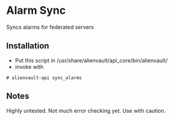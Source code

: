 Alarm Sync
=============
Syncs alarms for federated servers

Installation
-------

* Put this script in /usr/share/alienvault/api_core/bin/alienvault/
* invoke with
```system
# alienvault-api sync_alarms
```

Notes
----
Highly untested.  Not much error checking yet. Use with caution.

